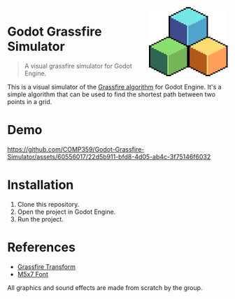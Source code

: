<img src="icon.png" width=180 align="right" />

# Godot Grassfire Simulator

> A visual grassfire simulator for Godot Engine.

This is a visual simulator of the [Grassfire algorithm](https://en.wikipedia.org/wiki/Grassfire_transform) for Godot Engine. It's a simple algorithm that can be used to find the shortest path between two points in a grid.

# Demo

https://github.com/COMP359/Godot-Grassfire-Simulator/assets/60556017/22d5b911-bfd8-4d05-ab4c-3f75146f6032

# Installation

1. Clone this repository.
2. Open the project in Godot Engine.
3. Run the project.

# References

- [Grassfire Transform](https://en.wikipedia.org/wiki/Grassfire_transform)
- [M5x7 Font](https://managore.itch.io/m5x7)

All graphics and sound effects are made from scratch by the group.
